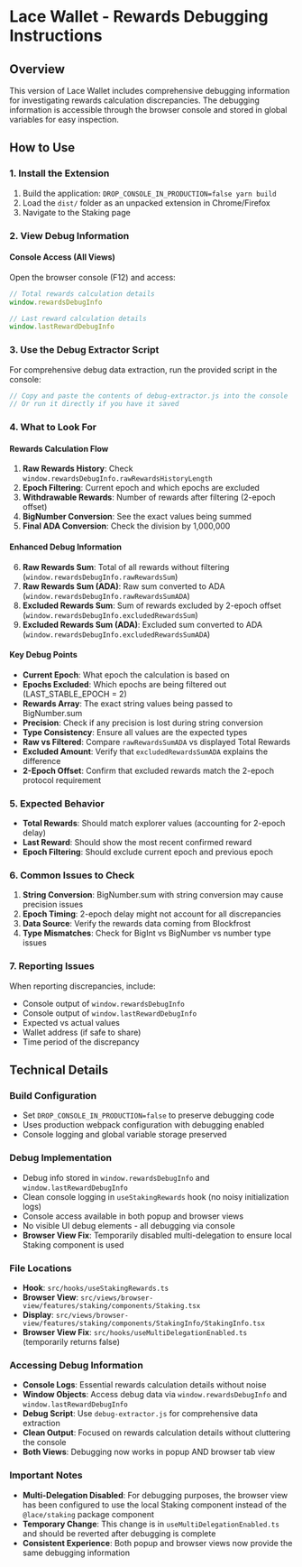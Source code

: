 # Lace Wallet - Rewards Debugging Instructions

## Overview
This version of Lace Wallet includes comprehensive debugging information for investigating rewards calculation discrepancies. The debugging information is accessible through the browser console and stored in global variables for easy inspection.

## How to Use

### 1. Install the Extension
1. Build the application: `DROP_CONSOLE_IN_PRODUCTION=false yarn build`
2. Load the `dist/` folder as an unpacked extension in Chrome/Firefox
3. Navigate to the Staking page

### 2. View Debug Information

#### Console Access (All Views)
Open the browser console (F12) and access:

```javascript
// Total rewards calculation details
window.rewardsDebugInfo

// Last reward calculation details  
window.lastRewardDebugInfo
```

### 3. Use the Debug Extractor Script
For comprehensive debug data extraction, run the provided script in the console:

```javascript
// Copy and paste the contents of debug-extractor.js into the console
// Or run it directly if you have it saved
```

### 4. What to Look For

#### Rewards Calculation Flow
1. **Raw Rewards History**: Check `window.rewardsDebugInfo.rawRewardsHistoryLength`
2. **Epoch Filtering**: Current epoch and which epochs are excluded
3. **Withdrawable Rewards**: Number of rewards after filtering (2-epoch offset)
4. **BigNumber Conversion**: See the exact values being summed
5. **Final ADA Conversion**: Check the division by 1,000,000

#### Enhanced Debug Information
6. **Raw Rewards Sum**: Total of all rewards without filtering (`window.rewardsDebugInfo.rawRewardsSum`)
7. **Raw Rewards Sum (ADA)**: Raw sum converted to ADA (`window.rewardsDebugInfo.rawRewardsSumADA`)
8. **Excluded Rewards Sum**: Sum of rewards excluded by 2-epoch offset (`window.rewardsDebugInfo.excludedRewardsSum`)
9. **Excluded Rewards Sum (ADA)**: Excluded sum converted to ADA (`window.rewardsDebugInfo.excludedRewardsSumADA`)

#### Key Debug Points
- **Current Epoch**: What epoch the calculation is based on
- **Epochs Excluded**: Which epochs are being filtered out (LAST_STABLE_EPOCH = 2)
- **Rewards Array**: The exact string values being passed to BigNumber.sum
- **Precision**: Check if any precision is lost during string conversion
- **Type Consistency**: Ensure all values are the expected types
- **Raw vs Filtered**: Compare `rawRewardsSumADA` vs displayed Total Rewards
- **Excluded Amount**: Verify that `excludedRewardsSumADA` explains the difference
- **2-Epoch Offset**: Confirm that excluded rewards match the 2-epoch protocol requirement

### 5. Expected Behavior
- **Total Rewards**: Should match explorer values (accounting for 2-epoch delay)
- **Last Reward**: Should show the most recent confirmed reward
- **Epoch Filtering**: Should exclude current epoch and previous epoch

### 6. Common Issues to Check
1. **String Conversion**: BigNumber.sum with string conversion may cause precision issues
2. **Epoch Timing**: 2-epoch delay might not account for all discrepancies
3. **Data Source**: Verify the rewards data coming from Blockfrost
4. **Type Mismatches**: Check for BigInt vs BigNumber vs number type issues

### 7. Reporting Issues
When reporting discrepancies, include:
- Console output of `window.rewardsDebugInfo`
- Console output of `window.lastRewardDebugInfo`
- Expected vs actual values
- Wallet address (if safe to share)
- Time period of the discrepancy

## Technical Details

### Build Configuration
- Set `DROP_CONSOLE_IN_PRODUCTION=false` to preserve debugging code
- Uses production webpack configuration with debugging enabled
- Console logging and global variable storage preserved

### Debug Implementation
- Debug info stored in `window.rewardsDebugInfo` and `window.lastRewardDebugInfo`
- Clean console logging in `useStakingRewards` hook (no noisy initialization logs)
- Console access available in both popup and browser views
- No visible UI debug elements - all debugging via console
- **Browser View Fix**: Temporarily disabled multi-delegation to ensure local Staking component is used

### File Locations
- **Hook**: `src/hooks/useStakingRewards.ts`
- **Browser View**: `src/views/browser-view/features/staking/components/Staking.tsx`
- **Display**: `src/views/browser-view/features/staking/components/StakingInfo/StakingInfo.tsx`
- **Browser View Fix**: `src/hooks/useMultiDelegationEnabled.ts` (temporarily returns false)

### Accessing Debug Information
- **Console Logs**: Essential rewards calculation details without noise
- **Window Objects**: Access debug data via `window.rewardsDebugInfo` and `window.lastRewardDebugInfo`
- **Debug Script**: Use `debug-extractor.js` for comprehensive data extraction
- **Clean Output**: Focused on rewards calculation details without cluttering the console
- **Both Views**: Debugging now works in popup AND browser tab view

### Important Notes
- **Multi-Delegation Disabled**: For debugging purposes, the browser view has been configured to use the local Staking component instead of the `@lace/staking` package component
- **Temporary Change**: This change is in `useMultiDelegationEnabled.ts` and should be reverted after debugging is complete
- **Consistent Experience**: Both popup and browser views now provide the same debugging information
